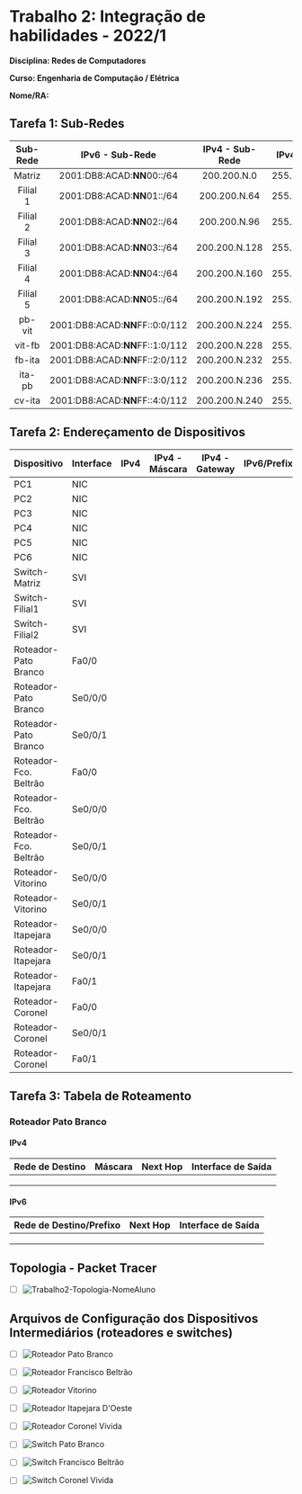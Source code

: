# Trabalho 2: Integração de habilidades - 2022/1
**Disciplina: Redes de Computadores**

**Curso: Engenharia de Computação / Elétrica**

**Nome/RA:**


## Tarefa 1:  Sub-Redes
| Sub- Rede |             IPv6 - Sub-Rede            |  IPv4 - Sub-Rede  |  IPv4 - Máscara   | IPv4 - Broadcast  |    
|:---------:|:--------------------------------------:|:-----------------:|:-----------------:|:-----------------:|
| Matriz    | 2001:DB8:ACAD:**NN**00::/64 | 200.200.N.0   | 255.255.255.192 | 200.200.N.63  |
| Filial 1  | 2001:DB8:ACAD:**NN**01::/64 | 200.200.N.64  | 255.255.255.224 | 200.200.N.95  |
| Filial 2  | 2001:DB8:ACAD:**NN**02::/64 | 200.200.N.96  | 255.255.255.224 | 200.200.N.127 |
| Filial 3  | 2001:DB8:ACAD:**NN**03::/64 | 200.200.N.128 | 255.255.255.224 | 200.200.N.159 |
| Filial 4  | 2001:DB8:ACAD:**NN**04::/64 | 200.200.N.160 | 255.255.255.224 | 200.200.N.192 |
| Filial 5  | 2001:DB8:ACAD:**NN**05::/64 | 200.200.N.192 | 255.255.255.224 | 200.200.N.223 |
| pb-vit    | 2001:DB8:ACAD:**NN**FF::0:0/112 | 200.200.N.224 | 255.255.255.252 | 200.200.N.227 |
| vit-fb    | 2001:DB8:ACAD:**NN**FF::1:0/112 | 200.200.N.228 | 255.255.255.252 | 200.200.N.231 |
| fb-ita    | 2001:DB8:ACAD:**NN**FF::2:0/112 | 200.200.N.232 | 255.255.255.252 | 200.200.N.235 |
| ita-pb    | 2001:DB8:ACAD:**NN**FF::3:0/112 | 200.200.N.236 | 255.255.255.252 | 200.200.N.239 |
| cv-ita    | 2001:DB8:ACAD:**NN**FF::4:0/112  | 200.200.N.240 | 255.255.255.252 | 200.200.N.243 |


## Tarefa 2: Endereçamento de Dispositivos
| Dispositivo           | Interface | IPv4 | IPv4 - Máscara | IPv4 - Gateway | IPv6/Prefixo | IPv6 - Gateway |
|-----------------------|-----------|------|----------------|----------------|--------------|----------------|
| PC1 | NIC    |      |           |             |              |                |
| PC2 | NIC    |      |           |             |              |                |
| PC3 | NIC    |      |           |             |              |                |
| PC4 | NIC    |      |           |             |              |                |
| PC5 | NIC    |      |           |             |              |                |
| PC6 | NIC    |      |           |             |              |                |
| Switch-Matriz | SVI    |      |           |                |              |                |
| Switch-Filial1 | SVI    |      |          |                |              |                |
| Switch-Filial2 | SVI    |      |                |                |              |                |
| Roteador-Pato Branco  | Fa0/0 |      |                |                |              |                |
| Roteador-Pato Branco  | Se0/0/0 |      |                |                |              |                |
| Roteador-Pato Branco  | Se0/0/1 |      |                |                |              |                |
| Roteador-Fco. Beltrão | Fa0/0     |      |                |                |              |                |
| Roteador-Fco. Beltrão | Se0/0/0        |                |                |              |                |
| Roteador-Fco. Beltrão | Se0/0/1 |      |                |                |              |                |
| Roteador-Vitorino     | Se0/0/0 |      |                |                |              |                |
| Roteador-Vitorino     | Se0/0/1 |      |                |                |              |                |
| Roteador-Itapejara    | Se0/0/0 |      |                |                |              |                |
| Roteador-Itapejara    | Se0/0/1 |      |                |                |              |                |
| Roteador-Itapejara    | Fa0/1   |      |                |                |              |                |
| Roteador-Coronel      | Fa0/0   |      |                |                |              |                |
| Roteador-Coronel      | Se0/0/1 |      |                |                |              |                |
| Roteador-Coronel      | Fa0/1  |      |                |                |              |                |

## Tarefa 3: Tabela de Roteamento
### Roteador Pato Branco
#### IPv4
| Rede de Destino | Máscara | Next Hop | Interface de Saída |
|-----------------|---------|----------|--------------------|
|                 |         |          |                    |
|                 |         |          |                    |
|                 |         |          |                    |
#### IPv6
| Rede de Destino/Prefixo | Next Hop | Interface de Saída |
|-----------------|----------|--------------------|
|                 |          |                    |
|                 |          |                    |
|                 |          |                    |


## Topologia - Packet Tracer
- [ ] ![Trabalho2-Topologia-NomeAluno](trabalho2-topologia-NomeAluno.pkt)


## Arquivos de Configuração dos Dispositivos Intermediários (roteadores e switches)
- [ ] ![Roteador Pato Branco](r-pb-nnn.pkt)
- [ ] ![Roteador Francisco Beltrão](r-fb-nnn.pkt)
- [ ] ![Roteador Vitorino](r-vit-nnn.pkt)
- [ ] ![Roteador Itapejara D'Oeste](r-ita-nnn.pkt)
- [ ] ![Roteador Coronel Vivida](r-cv-nnn.pkt)
- [ ] ![Switch Pato Branco](s-pb-nnn.pkt)
- [ ] ![Switch Francisco Beltrão](s-fb-nnn.pkt)
- [ ] ![Switch Coronel Vivida](s-cv-nnn.pkt)


